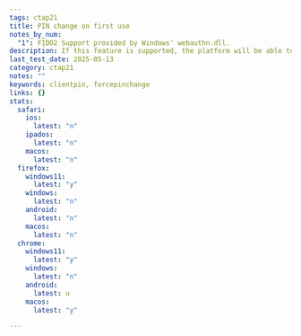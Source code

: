 ```yaml
---
tags: ctap21
title: PIN change on first use
notes_by_num:
  "1": FIDO2 Support provided by Windows' webauthn.dll.
description: If this feature is supported, the platform will be able to query the authenticator to determine if the PIN must be changed on first user, and prompt the user to do so.  This is important in enroll-on-behalf-of scenarios.
last_test_date: 2025-05-13
category: ctap21
notes: ""
keywords: clientpin, forcepinchange
links: {}
stats:
  safari:
    ios:
      latest: "n"
    ipados:
      latest: "n"
    macos:
      latest: "n"
  firefox:
    windows11:
      latest: "y"
    windows:
      latest: "n"
    android:
      latest: "n"
    macos:
      latest: "n"
  chrome:
    windows11:
      latest: "y"
    windows:
      latest: "n"
    android:
      latest: u
    macos:
      latest: "y"

---
```

